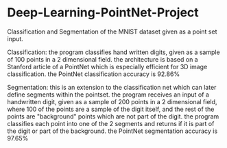 # Deep-Learning-PointNet-Project

Classification and Segmentation of the MNIST dataset given as a point set input.

Classification:
the program classifies hand written digits, given as a sample of 100 points in a 2 dimensional field. 
the architecture is based on a Stanford article of a PointNet which is especially efficient for 3D image classification.
the PointNet classification accuracy is 92.86%

Segmentation:
this is an extension to the classification net which can later define segments within the pointset.
the program receives an input of a handwritten digit, given as a sample of 200 points in a 2 dimensional field, where 100 of the points
are a sample of the digit itself, and the rest of the points are "background" points which are not part of the digit.
the program classifies each point into one of the 2 segments and returns if it is part of the digit or part of the background.
the PointNet segmentation accuracy is 97.65%



